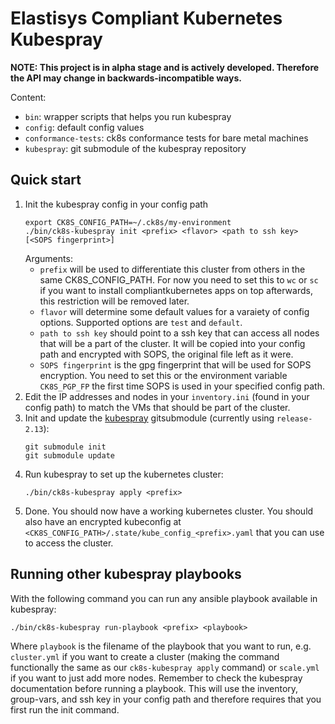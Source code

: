 # Elastisys Compliant Kubernetes Kubespray

**NOTE: This project is in alpha stage and is actively developed. Therefore the API may change in backwards-incompatible ways.**

Content:

- `bin`: wrapper scripts that helps you run kubespray
- `config`: default config values
- `conformance-tests`: ck8s conformance tests for bare metal machines
- `kubespray`: git submodule of the kubespray repository

## Quick start

1. Init the kubespray config in your config path
   ```
   export CK8S_CONFIG_PATH=~/.ck8s/my-environment
   ./bin/ck8s-kubespray init <prefix> <flavor> <path to ssh key> [<SOPS fingerprint>]
   ```
   Arguments:
   * `prefix` will be used to differentiate this cluster from others in the same CK8S_CONFIG_PATH. For now you need to set this to `wc` or `sc` if you want to install compliantkubernetes apps on top afterwards, this restriction will be removed later.
   * `flavor` will determine some default values for a varaiety of config options. Supported options are `test` and `default`.
   * `path to ssh key` should point to a ssh key that can access all nodes that will be a part of the cluster. It will be copied into your config path and encrypted with SOPS, the original file left as it were.
   * `SOPS fingerprint` is the gpg fingerprint that will be used for SOPS encryption. You need to set this or the environment variable `CK8S_PGP_FP` the first time SOPS is used in your specified config path.
2. Edit the IP addresses and nodes in your `inventory.ini` (found in your config path) to match the VMs that should be part of the cluster.
3. Init and update the [kubespray](https://github.com/kubernetes-sigs/kubespray) gitsubmodule (currently using `release-2.13`):
   ```
   git submodule init
   git submodule update
   ```
4. Run kubespray to set up the kubernetes cluster:
   ```
   ./bin/ck8s-kubespray apply <prefix>
   ```
5. Done. You should now have a working kubernetes cluster. You should also have an encrypted kubeconfig at `<CK8S_CONFIG_PATH>/.state/kube_config_<prefix>.yaml` that you can use to access the cluster.

## Running other kubespray playbooks

With the following command you can run any ansible playbook available in kubespray:
```
./bin/ck8s-kubespray run-playbook <prefix> <playbook>
```
Where `playbook` is the filename of the playbook that you want to run, e.g. `cluster.yml` if you want to create a cluster (making the command functionally the same as our `ck8s-kubespray apply` command) or `scale.yml` if you want to just add more nodes. Remember to check the kubespray documentation before running a playbook.
This will use the inventory, group-vars, and ssh key in your config path and therefore requires that you first run the init command.
